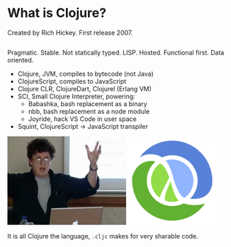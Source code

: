 <div class="slide">

# What is Clojure?

Created by Rich Hickey. First release 2007.

<div class="gutters-10 row">
<div class="column" style="flex: 1.4;">

Pragmatic. Stable. Not statically typed.
LISP. Hosted. Functional first. Data oriented.

- Clojure, JVM, compiles to bytecode (not Java)
- ClojureScript, compiles to JavaScript
- Clojure CLR, ClojureDart, Clojurel (Erlang VM)
- SCI, Small Clojure Interpreter, powering:
  - Babashka, bash replacement as a binary
  - nbb, bash replacement as a node module
  - Joyride, hack VS Code in user space
- Squint, ClojureScript -> JavaScript transpiler

</div>

<div class="gutters-10 column center">
<img src="images/rich-hickey.png" height=200>
<img src="images/clj.png" height=200 width=200>
</div>
</div>

It is all Clojure the language, `.cljc` makes for very sharable code.

</div>
